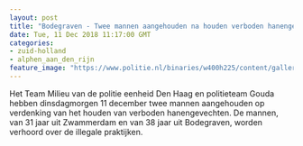 ```yaml
---
layout: post
title: "Bodegraven - Twee mannen aangehouden na houden verboden hanengevechten"
date: Tue, 11 Dec 2018 11:17:00 GMT
categories: 
- zuid-holland 
- alphen_aan_den_rijn 
feature_image: "https://www.politie.nl/binaries/w400h225/content/gallery/politie/nieuws/2018/december/06-dh/haan-in-hok.jpg"
---
```


Het Team Milieu van de politie eenheid Den Haag en politieteam Gouda hebben dinsdagmorgen 11 december twee mannen aangehouden op verdenking van het houden van verboden hanengevechten. De mannen, van 31 jaar uit Zwammerdam en van 38 jaar uit Bodegraven, worden verhoord over de illegale praktijken.
